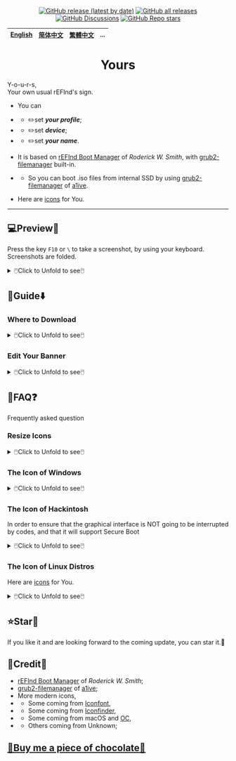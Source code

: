 <div align="center">

[![GitHub release (latest by date)](https://img.shields.io/github/v/release/M-L-P/rEFInd-theme-Yours)](https://github.com/M-L-P/rEFInd-theme-Yours/releases/latest)
[![GitHub all releases](https://img.shields.io/github/downloads/M-L-P/rEFInd-theme-Yours/total)](https://github.com/M-L-P/rEFInd-theme-Yours/releases)
[![GitHub Discussions](https://img.shields.io/github/discussions/M-L-P/rEFInd-theme-Yours)](https://github.com/M-L-P/rEFInd-theme-Yours/discussions)
[![GitHub Repo stars](https://img.shields.io/github/stars/M-L-P/rEFInd-theme-Yours?style=social)](https://github.com/M-L-P/rEFInd-theme-Yours/stargazers)

</div>

[English](README.md)|[简体中文](README-自述文件.md)|[繁體中文](README-繁體中文.md)|...
--|--|--|--

<h1 align="center">Yours</h1>
Y-o-u-r-s,<br/>
Your own usual rEFInd's sign.

- You can
- - ✏️set ___your profile___;
- - ✏️set ___device___;
- - ✏️set ___your name___.

- It is based on [rEFInd Boot Manager](http://www.rodsbooks.com/refind/) of *Roderick W. Smith*, with [grub2-filemanager](https://github.com/a1ive/grub2-filemanager) built-in.
- - So you can boot .iso files from internal SSD by using [grub2-filemanager](https://github.com/a1ive/grub2-filemanager) of [a1ive](https://github.com/a1ive).
- Here are [icons](https://github.com/M-L-P/icons) for You.
-----------------------------------------------------------------------------------------------------------------------------------

## 💻️Preview👀
Press the key `F10` or `\` to take a screenshot, by using your keyboard.<br/>
Screenshots are folded.
<details>
<summary>🖱️Click to Unfold to see🖱️</summary>
<img src="https://raw.githubusercontent.com/M-L-P/.github/main/screenshots/Yours/B.big.png">
<img src="https://raw.githubusercontent.com/M-L-P/.github/main/screenshots/Yours/B.small.png">
<img src="https://raw.githubusercontent.com/M-L-P/.github/main/screenshots/Yours/M.big.png">
<img src="https://raw.githubusercontent.com/M-L-P/.github/main/screenshots/Yours/M.small.png">
<img src="https://raw.githubusercontent.com/M-L-P/.github/main/screenshots/Yours/1080p.B.big.png">
<img src="https://raw.githubusercontent.com/M-L-P/.github/main/screenshots/Yours/1080p.B.small.png">
<img src="https://raw.githubusercontent.com/M-L-P/.github/main/screenshots/Yours/1080p.M.big.png">
<img src="https://raw.githubusercontent.com/M-L-P/.github/main/screenshots/Yours/1080p.M.small.png">

</details>


## 🧭Guide⬇️

### Where to Download
<details>
<summary>🖱️Click to Unfold to see🖱️</summary>

#### For UEFI Firmware
If your device meets the requirements,
- 64bit UEFI supported;
- GPU/vBIOS UEFI supported;

You should use [Yours-UEFI](https://github.com/M-L-P/Yours-UEFI).

#### For Legacy BIOS
Else,
- NOT supporting 64bit UEFI,
- - 32bit UEFI supported;
- - Only Legacy BIOS without UEFI supported;
- GPU/vBIOS UEFI not supported; (See the picture)

![image](https://user-images.githubusercontent.com/69227436/213923710-120c5a02-30ea-4005-b2fe-c8e9adc7b6d7.png)

You should use [Yours-LegacyBIOS](https://github.com/M-L-P/Yours-LegacyBIOS).

#### For Hyper-V
Download .vhdx from [Releases](https://github.com/M-L-P/Yours/releases).
</details>

### Edit Your Banner

<details>
<summary>🖱️Click to Unfold to see🖱️</summary>

- For 1K screen, open `EFI\Yours\Settings\display\1K\BannerEditor.pptx` by using Microsoft PowerPoint 2021+;
- For 2K screen, open `EFI\Yours\Settings\display\2K\BannerEditor.pptx` by using Microsoft PowerPoint 2021+;
- Edit to set your profile, device and your name;
- Save as a PNG;
- Edit `EFI\Yours\Settings\display\display.conf` to set the new made as the banner.

<img src="Settings/display/1K/M.L.P.png"><br/>
<img src="Settings/display/1K/BannerEditor.png">
</details>

## 📝FAQ❓️
Frequently asked question

### Resize Icons
<details>
<summary>🖱️Click to Unfold to see🖱️</summary>

- edit `EFI\Yours\Settings\display\display.conf`

Icon Size|Token|Screen Resolutions|Examples
--|--|--|--
Original Size|`small_icon_size 48` `big_icon_size 128`|Resolutions < `1024x768`|`800x600` and so on
Double Size|`small_icon_size 96` `big_icon_size 256`|`1024x768` ≤ Resolutions < `1920x1080`|`1024x768`,`1366x768`,`1440x900` and so on
Treble Size|`small_icon_size 144` `big_icon_size 384`|Resolutions ≥ `1920x1080`|`1080P`,`2K`,`4K` and so on

</details>

### The Icon of Windows
<details>
<summary>🖱️Click to Unfold to see🖱️</summary>

No matter which version of Windows you are using,<br/>
you should copy its icon,<br/>
from `EFI\Yours\Settings\icon\Windows` to `EFI\Yours\Settings\icon\showing`,<br/>
and rename it `os_win8.png`.<br/>
It is because rEFInd is taking `os_win8.png` as the icon of `Windows Boot Manager`.<br/>
</details>

### The Icon of Hackintosh
In order to ensure that the graphical interface is NOT going to be interrupted by codes, and that it will support Secure Boot<br/>
<details>
<summary>🖱️Click to Unfold to see🖱️</summary>

File Name|Directory|Principle|Function
-|-|-|-
`GrubPreLoader_CLOVER.efi`|`EFI\Yours\efi`|Linked to `EFI\CLOVER\CLOVERX64.efi`|PreLoader CloverBootloader
`GrubPreLoader_CLOVER.png`|`EFI\Yours\efi`|To display icon with the same name|Used to display icon of Clover
`GrubPreLoader_OC.efi`|`EFI\Yours\efi`|Linked to `EFI\OC\OpenCore.efi`|PreLoader OpenCore
`GrubPreLoader_OC.png`|`EFI\Yours\efi`|To display icon with the same name|Used to display icon of OC

#### For OpenCore
- Set `LauncherOption=System` by editing `config.plist`;

#### Without Hackintosh
- You can select the icon of Clover or OC, press [Delete], and hide the corresponding entry.
</details>

### The Icon of Linux Distros
Here are [icons](https://github.com/M-L-P/icons/tree/main/PNGs/Linux) for You.

<details>
<summary>🖱️Click to Unfold to see🖱️</summary>

- find and download which icons you need from [here](https://github.com/M-L-P/icons/tree/main/PNGs/Linux);
- Rename the PNG files,
- - `os_${NAME}.png` is the icon of `ESP: \EFI\${NAME}\grubx64.efi`;
- Copy into `ESP: \EFI\Yours\Settings\icon\showing`;
</details>

## ⭐Star🌟
If you like it and are looking forward to the coming update, you can star it.💫

## 🎉Credit🎊
- [rEFInd Boot Manager](http://www.rodsbooks.com/refind/) of *Roderick W. Smith*;
- [grub2-filemanager](https://github.com/a1ive/grub2-filemanager) of [a1ive](https://github.com/a1ive);
- More modern icons,
- - Some coming from [Iconfont](https://www.iconfont.cn/),
- - Some coming from [Iconfinder](https://www.iconfinder.com/),
- - Some coming from macOS and [OC](https://github.com/acidanthera/OpenCorePkg),
- - Others coming from Unknown;

## [🧁Buy me a piece of chocolate🍫](https://github.com/M-L-P/.github/blob/main/chocolate/chocolate.md)